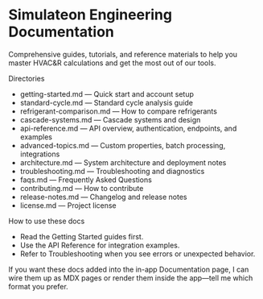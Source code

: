 # Simulateon Engineering Documentation

Comprehensive guides, tutorials, and reference materials to help you master HVAC&R calculations and get the most out of our tools.

Directories

- getting-started.md — Quick start and account setup
- standard-cycle.md — Standard cycle analysis guide
- refrigerant-comparison.md — How to compare refrigerants
- cascade-systems.md — Cascade systems and design
- api-reference.md — API overview, authentication, endpoints, and examples
- advanced-topics.md — Custom properties, batch processing, integrations
- architecture.md — System architecture and deployment notes
- troubleshooting.md — Troubleshooting and diagnostics
- faqs.md — Frequently Asked Questions
- contributing.md — How to contribute
- release-notes.md — Changelog and release notes
- license.md — Project license

How to use these docs

- Read the Getting Started guides first.
- Use the API Reference for integration examples.
- Refer to Troubleshooting when you see errors or unexpected behavior.

If you want these docs added into the in-app Documentation page, I can wire them up as MDX pages or render them inside the app—tell me which format you prefer.
